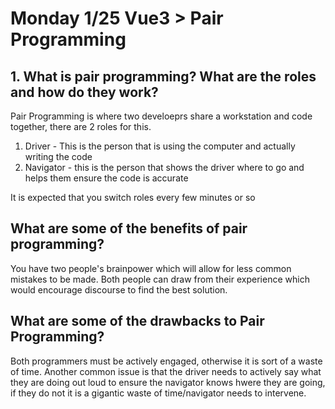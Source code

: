 # Monday 1/25 Vue3 > Pair Programming

## 1. What is pair programming? What are the roles and how do they work?

Pair Programming is where two develoeprs share a workstation and code together, there are 2 roles for this. 

1. Driver - This is the person that is using the computer and actually writing the code
2. Navigator - this is the person that shows the driver where to go and helps them ensure the code is accurate 

It is expected that you switch roles every few minutes or so 

## What are some of the benefits of pair programming? 

You have two people's brainpower which will allow for less common mistakes to be made. Both people can draw from their experience which would encourage discourse to find the best solution. 

## What are some of the drawbacks to Pair Programming?

Both programmers must be actively engaged, otherwise it is sort of a waste of time. Another common issue is that the driver needs to actively say what they are doing out loud to ensure the navigator knows hwere they are going, if they do not it is a gigantic waste of time/navigator needs to intervene. 